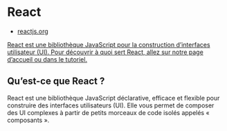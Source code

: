 # React 


- [reactjs.org](https://reactjs.org/)


[React est une bibliothèque JavaScript pour la construction d’interfaces utilisateur (UI). Pour découvrir à quoi sert React, allez sur notre page d’accueil ou dans le tutoriel.](https://fr.reactjs.org/tutorial/tutorial.html)


## Qu’est-ce que React ?

React est une bibliothèque JavaScript déclarative, efficace et flexible pour construire des interfaces utilisateurs (UI). Elle vous permet de composer des UI complexes à partir de petits morceaux de code isolés appelés « composants ».